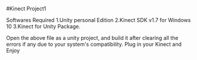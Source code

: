 #Kinect Project1



Softwares Required 
    1.Unity personal Edition
    2.Kinect SDK v1.7 for Windows 10
    3.Kinect for Unity Package.
      


Open the above file as a unity project, and build it after clearing all the errors if any due to your system's compatibility. Plug in your Kinect and Enjoy 
